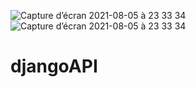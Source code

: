 ![Capture d’écran 2021-08-05 à 23 33 34](https://user-images.githubusercontent.com/53193738/128438165-dda875cc-b0c1-426f-a6a0-ca173598f010.png)
![Capture d’écran 2021-08-05 à 23 33 34](https://user-images.githubusercontent.com/53193738/128438194-fb1b34c1-2edc-4ae6-92d0-0dfcf9e09e97.png)
# djangoAPI  
